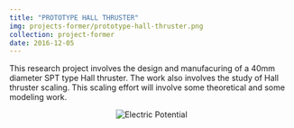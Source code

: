 ```yaml
---
title: "PROTOTYPE HALL THRUSTER"
img: projects-former/prototype-hall-thruster.png
collection: project-former
date: 2016-12-05
---
```

This research project involves the design and manufacuring of a 40mm diameter SPT type Hall thruster. The work also involves the study of Hall thruster scaling. This scaling effort will involve some theoretical and some modeling work.

<center>
<img src="/images/projects-former/prototype-hall-thruster.png" alt="Electric Potential" style="width=95.0%;"/>
</center>

